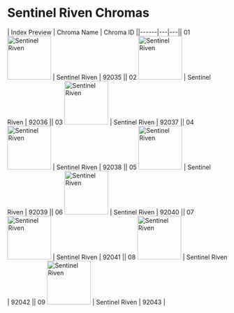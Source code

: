 # Sentinel Riven Chromas

| Index  Preview | Chroma Name | Chroma ID ||------|---|---|| 01  <img src='https://raw.communitydragon.org/latest/plugins/rcp-be-lol-game-data/global/default/v1/champion-chroma-images/92/92035.png' alt='Sentinel Riven' width='100'> | Sentinel Riven | 92035 || 02  <img src='https://raw.communitydragon.org/latest/plugins/rcp-be-lol-game-data/global/default/v1/champion-chroma-images/92/92036.png' alt='Sentinel Riven' width='100'> | Sentinel Riven | 92036 || 03  <img src='https://raw.communitydragon.org/latest/plugins/rcp-be-lol-game-data/global/default/v1/champion-chroma-images/92/92037.png' alt='Sentinel Riven' width='100'> | Sentinel Riven | 92037 || 04  <img src='https://raw.communitydragon.org/latest/plugins/rcp-be-lol-game-data/global/default/v1/champion-chroma-images/92/92038.png' alt='Sentinel Riven' width='100'> | Sentinel Riven | 92038 || 05  <img src='https://raw.communitydragon.org/latest/plugins/rcp-be-lol-game-data/global/default/v1/champion-chroma-images/92/92039.png' alt='Sentinel Riven' width='100'> | Sentinel Riven | 92039 || 06  <img src='https://raw.communitydragon.org/latest/plugins/rcp-be-lol-game-data/global/default/v1/champion-chroma-images/92/92040.png' alt='Sentinel Riven' width='100'> | Sentinel Riven | 92040 || 07  <img src='https://raw.communitydragon.org/latest/plugins/rcp-be-lol-game-data/global/default/v1/champion-chroma-images/92/92041.png' alt='Sentinel Riven' width='100'> | Sentinel Riven | 92041 || 08  <img src='https://raw.communitydragon.org/latest/plugins/rcp-be-lol-game-data/global/default/v1/champion-chroma-images/92/92042.png' alt='Sentinel Riven' width='100'> | Sentinel Riven | 92042 || 09  <img src='https://raw.communitydragon.org/latest/plugins/rcp-be-lol-game-data/global/default/v1/champion-chroma-images/92/92043.png' alt='Sentinel Riven' width='100'> | Sentinel Riven | 92043 |